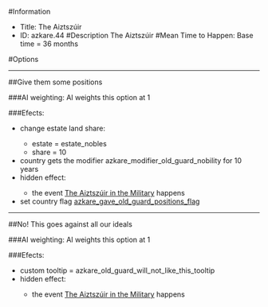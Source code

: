 #Information
 - Title: The Aiztszúir
 - ID: azkare.44
#Description
The Aiztszúir
#Mean Time to Happen:
Base time = 36 months

#Options

___
##Give them some positions

###AI weighting:
AI weights this option at 1


###Efects:<ul><li>change estate land share:</li><ul><li>estate = estate_nobles</li><li>share = 10</li></ul><li>country gets the modifier azkare_modifier_old_guard_nobility for 10 years</li><li>hidden effect:</li><ul><li>the event [The Aiztszúir in the Military](../events/the_aiztszuir_in_the_military.md) happens</li></ul><li>set country flag [azkare_gave_old_guard_positions_flag](../flags/azkare_gave_old_guard_positions_flag.md)</li></ul>

___
##No! This goes against all our ideals

###AI weighting:
AI weights this option at 1


###Efects:<ul><li>custom tooltip = azkare_old_guard_will_not_like_this_tooltip</li><li>hidden effect:</li><ul><li>the event [The Aiztszúir in the Military](../events/the_aiztszuir_in_the_military.md) happens</li></ul></ul>
